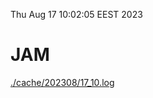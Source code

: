 Thu Aug 17 10:02:05 EEST 2023
# JAM
<a href='./cache/202308/17_10.log'>./cache/202308/17_10.log</a>
